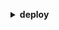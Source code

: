 **<details ><summary style="color:none;">deploy</summary><blockquote>**

- **<details><summary style="color:none;"><b><u>add-tags-to-on-premises-instances</b></u></summary><blockquote>**

  * **<p style="color:none;">--tags</p>**
  * **<p style="color:none;">--instance-names</p>**
  * **<p style="color:none;">--cli-input-json</p>**
  * **<p style="color:none;">--cli-input-yaml</p>**
  * **<p style="color:none;">--generate-cli-skeleton</p>**

  </br>

  <p style="color:red;">**Description**</p>

  </br>

  ## **Examples**

  ```bash

  ```
  ```json

  ```

  </br>

- **<details><summary style="color:none;"><b><u>batch-get-application-revisions</b></u></summary><blockquote>**

  * **<p style="color:none;">--application-name</p>**
  * **<p style="color:none;">--revisions</p>**
  * **<p style="color:none;">--cli-input-json</p>**
  * **<p style="color:none;">--cli-input-yaml</p>**
  * **<p style="color:none;">--generate-cli-skeleton</p>**

  </br>

  <p style="color:red;">**Description**</p>

  </br>

  ## **Examples**

  ```bash

  ```
  ```json

  ```

  </br>

- **<details><summary style="color:none;"><b><u>batch-get-applications</b></u></summary><blockquote>**

  * **<p style="color:none;">--application-names</p>**
  * **<p style="color:none;">--cli-input-json</p>**
  * **<p style="color:none;">--cli-input-yaml</p>**
  * **<p style="color:none;">--generate-cli-skeleton</p>**

  </br>

  <p style="color:red;">**Description**</p>

  </br>

  ## **Examples**

  ```bash

  ```
  ```json

  ```

  </br>

- **<details><summary style="color:none;"><b><u>batch-get-deployment-groups</b></u></summary><blockquote>**

  * **<p style="color:none;">--application-name</p>**
  * **<p style="color:none;">--deployment-group-names</p>**
  * **<p style="color:none;">--cli-input-json</p>**
  * **<p style="color:none;">--cli-input-yaml</p>**
  * **<p style="color:none;">--generate-cli-skeleton</p>**

  </br>

  <p style="color:red;">**Description**</p>

  </br>

  ## **Examples**

  ```bash

  ```
  ```json

  ```

  </br>

- **<details><summary style="color:none;"><b><u>batch-get-deployments</b></u></summary><blockquote>**

  * **<p style="color:none;">--deployment-ids</p>**
  * **<p style="color:none;">--cli-input-json</p>**
  * **<p style="color:none;">--cli-input-yaml</p>**
  * **<p style="color:none;">--generate-cli-skeleton</p>**

  </br>

  <p style="color:red;">**Description**</p>

  </br>

  ## **Examples**

  ```bash

  ```
  ```json

  ```

  </br>

- **<details><summary style="color:none;"><b><u>batch-get-deployment-targets</b></u></summary><blockquote>**

  * **<p style="color:none;">--deployment-id</p>**
  * **<p style="color:none;">--target-ids</p>**
  * **<p style="color:none;">--cli-input-json</p>**
  * **<p style="color:none;">--cli-input-yaml</p>**
  * **<p style="color:none;">--generate-cli-skeleton</p>**

  </br>

  <p style="color:red;">**Description**</p>

  </br>

  ## **Examples**

  ```bash

  ```
  ```json

  ```

  </br>

- **<details><summary style="color:none;"><b><u>batch-get-on-premises-instances</b></u></summary><blockquote>**

  * **<p style="color:none;">--instance-names</p>**
  * **<p style="color:none;">--cli-input-json</p>**
  * **<p style="color:none;">--cli-input-yaml</p>**
  * **<p style="color:none;">--generate-cli-skeleton</p>**

  </br>

  <p style="color:red;">**Description**</p>

  </br>

  ## **Examples**

  ```bash

  ```
  ```json

  ```

  </br>

- **<details><summary style="color:none;"><b><u>continue-deployment</b></u></summary><blockquote>**

  * **<p style="color:none;">--deployment-id</p>**
  * **<p style="color:none;">--deployment-wait-type</p>**
  * **<p style="color:none;">--cli-input-json</p>**
  * **<p style="color:none;">--cli-input-yaml</p>**
  * **<p style="color:none;">--generate-cli-skeleton</p>**

  </br>

  <p style="color:red;">**Description**</p>

  </br>

  ## **Examples**

  ```bash

  ```
  ```json

  ```

  </br>

- **<details><summary style="color:none;"><b><u>create-application</b></u></summary><blockquote>**

  * **<p style="color:none;">--application-name</p>**
  * **<p style="color:none;">--compute-platform</p>**
  * **<p style="color:none;">--tags</p>**
  * **<p style="color:none;">--cli-input-json</p>**
  * **<p style="color:none;">--cli-input-yaml</p>**
  * **<p style="color:none;">--generate-cli-skeleton</p>**

  </br>

  <p style="color:red;">**Description**</p>

  </br>

  ## **Examples**

  ```bash

  ```
  ```json

  ```

  </br>

- **<details><summary style="color:none;"><b><u>create-deployment</b></u></summary><blockquote>**

  * **<p style="color:none;">--application-name</p>**
  * **<p style="color:none;">--deployment-group-name</p>**
  * **<p style="color:none;">--revision</p>**
  * **<p style="color:none;">--deployment-config-name</p>**
  * **<p style="color:none;">--description</p>**
  * **<p style="color:none;">--ignore-application-stop-failures</p>**
  * **<p style="color:none;">--no-ignore-application-stop-failures</p>**
  * **<p style="color:none;">--target-instances</p>**
  * **<p style="color:none;">--auto-rollback-configuration</p>**
  * **<p style="color:none;">--update-outdated-instances-only</p>**
  * **<p style="color:none;">--no-update-outdated-instances-only</p>**
  * **<p style="color:none;">--file-exists-behavior</p>**
  * **<p style="color:none;">--s3-location</p>**
  * **<p style="color:none;">--github-location</p>**
  * **<p style="color:none;">--cli-input-json</p>**
  * **<p style="color:none;">--cli-input-yaml</p>**
  * **<p style="color:none;">--generate-cli-skeleton</p>**

  </br>

  <p style="color:red;">**Description**</p>

  </br>

  ## **Examples**

  ```bash

  ```
  ```json

  ```

  </br>

- **<details><summary style="color:none;"><b><u>create-deployment-config</b></u></summary><blockquote>**

  * **<p style="color:none;">--deployment-config-name</p>**
  * **<p style="color:none;">--minimum-healthy-hosts</p>**
  * **<p style="color:none;">--traffic-routing-config</p>**
  * **<p style="color:none;">--compute-platform</p>**
  * **<p style="color:none;">--cli-input-json</p>**
  * **<p style="color:none;">--cli-input-yaml</p>**
  * **<p style="color:none;">--generate-cli-skeleton</p>**

  </br>

  <p style="color:red;">**Description**</p>

  </br>

  ## **Examples**

  ```bash

  ```
  ```json

  ```

  </br>

- **<details><summary style="color:none;"><b><u>create-deployment-group</b></u></summary><blockquote>**

  * **<p style="color:none;">--application-name</p>**
  * **<p style="color:none;">--deployment-group-name</p>**
  * **<p style="color:none;">--deployment-config-name</p>**
  * **<p style="color:none;">--ec2-tag-filters</p>**
  * **<p style="color:none;">--on-premises-instance-tag-filters</p>**
  * **<p style="color:none;">--auto-scaling-groups</p>**
  * **<p style="color:none;">--service-role-arn</p>**
  * **<p style="color:none;">--trigger-configurations</p>**
  * **<p style="color:none;">--alarm-configuration</p>**
  * **<p style="color:none;">--auto-rollback-configuration</p>**
  * **<p style="color:none;">--outdated-instances-strategy</p>**
  * **<p style="color:none;">--deployment-style</p>**
  * **<p style="color:none;">--blue-green-deployment-configuration</p>**
  * **<p style="color:none;">--load-balancer-info</p>**
  * **<p style="color:none;">--ec2-tag-set</p>**
  * **<p style="color:none;">--ecs-services</p>**
  * **<p style="color:none;">--on-premises-tag-set</p>**
  * **<p style="color:none;">--tags</p>**
  * **<p style="color:none;">--cli-input-json</p>**
  * **<p style="color:none;">--cli-input-yaml</p>**
  * **<p style="color:none;">--generate-cli-skeleton</p>**

  </br>

  <p style="color:red;">**Description**</p>

  </br>

  ## **Examples**

  ```bash

  ```
  ```json

  ```

  </br>

- **<details><summary style="color:none;"><b><u>delete-application</b></u></summary><blockquote>**

  * **<p style="color:none;">--application-name</p>**
  * **<p style="color:none;">--cli-input-json</p>**
  * **<p style="color:none;">--cli-input-yaml</p>**
  * **<p style="color:none;">--generate-cli-skeleton</p>**

  </br>

  <p style="color:red;">**Description**</p>

  </br>

  ## **Examples**

  ```bash

  ```
  ```json

  ```

  </br>

- **<details><summary style="color:none;"><b><u>delete-deployment-config</b></u></summary><blockquote>**

  * **<p style="color:none;">--deployment-config-name</p>**
  * **<p style="color:none;">--cli-input-json</p>**
  * **<p style="color:none;">--cli-input-yaml</p>**
  * **<p style="color:none;">--generate-cli-skeleton</p>**

  </br>

  <p style="color:red;">**Description**</p>

  </br>

  ## **Examples**

  ```bash

  ```
  ```json

  ```

  </br>

- **<details><summary style="color:none;"><b><u>delete-deployment-group</b></u></summary><blockquote>**

  * **<p style="color:none;">--application-name</p>**
  * **<p style="color:none;">--deployment-group-name</p>**
  * **<p style="color:none;">--cli-input-json</p>**
  * **<p style="color:none;">--cli-input-yaml</p>**
  * **<p style="color:none;">--generate-cli-skeleton</p>**

  </br>

  <p style="color:red;">**Description**</p>

  </br>

  ## **Examples**

  ```bash

  ```
  ```json

  ```

  </br>

- **<details><summary style="color:none;"><b><u>delete-git-hub-account-token</b></u></summary><blockquote>**

  * **<p style="color:none;">--token-name</p>**
  * **<p style="color:none;">--cli-input-json</p>**
  * **<p style="color:none;">--cli-input-yaml</p>**
  * **<p style="color:none;">--generate-cli-skeleton</p>**

  </br>

  <p style="color:red;">**Description**</p>

  </br>

  ## **Examples**

  ```bash

  ```
  ```json

  ```

  </br>

- **<details><summary style="color:none;"><b><u>delete-resources-by-external-id</b></u></summary><blockquote>**

  * **<p style="color:none;">--external-id</p>**
  * **<p style="color:none;">--cli-input-json</p>**
  * **<p style="color:none;">--cli-input-yaml</p>**
  * **<p style="color:none;">--generate-cli-skeleton</p>**

  </br>

  <p style="color:red;">**Description**</p>

  </br>

  ## **Examples**

  ```bash

  ```
  ```json

  ```

  </br>

- **<details><summary style="color:none;"><b><u>deregister</b></u></summary><blockquote>**

  * **<p style="color:none;">--instance-name</p>**
  * **<p style="color:none;">--no-delete-iam-user</p>**

  </br>

  <p style="color:red;">**Description**</p>

  </br>

  ## **Examples**

  ```bash

  ```
  ```json

  ```

  </br>

- **<details><summary style="color:none;"><b><u>deregister-on-premises-instance</b></u></summary><blockquote>**

  * **<p style="color:none;">--instance-name</p>**
  * **<p style="color:none;">--cli-input-json</p>**
  * **<p style="color:none;">--cli-input-yaml</p>**
  * **<p style="color:none;">--generate-cli-skeleton</p>**

  </br>

  <p style="color:red;">**Description**</p>

  </br>

  ## **Examples**

  ```bash

  ```
  ```json

  ```

  </br>

- **<details><summary style="color:none;"><b><u>get-application</b></u></summary><blockquote>**

  * **<p style="color:none;">--application-name</p>**
  * **<p style="color:none;">--cli-input-json</p>**
  * **<p style="color:none;">--cli-input-yaml</p>**
  * **<p style="color:none;">--generate-cli-skeleton</p>**

  </br>

  <p style="color:red;">**Description**</p>

  </br>

  ## **Examples**

  ```bash

  ```
  ```json

  ```

  </br>

- **<details><summary style="color:none;"><b><u>get-application-revision</b></u></summary><blockquote>**

  * **<p style="color:none;">--application-name</p>**
  * **<p style="color:none;">--revision</p>**
  * **<p style="color:none;">--s3-location</p>**
  * **<p style="color:none;">--github-location</p>**
  * **<p style="color:none;">--cli-input-json</p>**
  * **<p style="color:none;">--cli-input-yaml</p>**
  * **<p style="color:none;">--generate-cli-skeleton</p>**

  </br>

  <p style="color:red;">**Description**</p>

  </br>

  ## **Examples**

  ```bash

  ```
  ```json

  ```

  </br>

- **<details><summary style="color:none;"><b><u>get-deployment</b></u></summary><blockquote>**

  * **<p style="color:none;">--deployment-id</p>**
  * **<p style="color:none;">--cli-input-json</p>**
  * **<p style="color:none;">--cli-input-yaml</p>**
  * **<p style="color:none;">--generate-cli-skeleton</p>**

  </br>

  <p style="color:red;">**Description**</p>

  </br>

  ## **Examples**

  ```bash

  ```
  ```json

  ```

  </br>

- **<details><summary style="color:none;"><b><u>get-deployment-config</b></u></summary><blockquote>**

  * **<p style="color:none;">--deployment-config-name</p>**
  * **<p style="color:none;">--cli-input-json</p>**
  * **<p style="color:none;">--cli-input-yaml</p>**
  * **<p style="color:none;">--generate-cli-skeleton</p>**

  </br>

  <p style="color:red;">**Description**</p>

  </br>

  ## **Examples**

  ```bash

  ```
  ```json

  ```

  </br>

- **<details><summary style="color:none;"><b><u>get-deployment-group</b></u></summary><blockquote>**

  * **<p style="color:none;">--application-name</p>**
  * **<p style="color:none;">--deployment-group-name</p>**
  * **<p style="color:none;">--cli-input-json</p>**
  * **<p style="color:none;">--cli-input-yaml</p>**
  * **<p style="color:none;">--generate-cli-skeleton</p>**

  </br>

  <p style="color:red;">**Description**</p>

  </br>

  ## **Examples**

  ```bash

  ```
  ```json

  ```

  </br>

- **<details><summary style="color:none;"><b><u>get-deployment-target</b></u></summary><blockquote>**

  * **<p style="color:none;">--deployment-id</p>**
  * **<p style="color:none;">--target-id</p>**
  * **<p style="color:none;">--cli-input-json</p>**
  * **<p style="color:none;">--cli-input-yaml</p>**
  * **<p style="color:none;">--generate-cli-skeleton</p>**

  </br>

  <p style="color:red;">**Description**</p>

  </br>

  ## **Examples**

  ```bash

  ```
  ```json

  ```

  </br>

- **<details><summary style="color:none;"><b><u>get-on-premises-instance</b></u></summary><blockquote>**

  * **<p style="color:none;">--instance-name</p>**
  * **<p style="color:none;">--cli-input-json</p>**
  * **<p style="color:none;">--cli-input-yaml</p>**
  * **<p style="color:none;">--generate-cli-skeleton</p>**

  </br>

  <p style="color:red;">**Description**</p>

  </br>

  ## **Examples**

  ```bash

  ```
  ```json

  ```

  </br>

- **<details><summary style="color:none;"><b><u>help</b></u></summary><blockquote>**

  * **<p style="color:none;"></p>**

  </br>

  <p style="color:red;">**Description**</p>

  </br>

  ## **Examples**

  ```bash

  ```
  ```json

  ```

  </br>

- **<details><summary style="color:none;"><b><u>install</b></u></summary><blockquote>**

  * **<p style="color:none;">--config-file</p>**
  * **<p style="color:none;">--override-config</p>**
  * **<p style="color:none;">--agent-installer</p>**

  </br>

  <p style="color:red;">**Description**</p>

  </br>

  ## **Examples**

  ```bash

  ```
  ```json

  ```

  </br>

- **<details><summary style="color:none;"><b><u>list-application-revisions</b></u></summary><blockquote>**

  * **<p style="color:none;">--application-name</p>**
  * **<p style="color:none;">--sort-by</p>**
  * **<p style="color:none;">--sort-order</p>**
  * **<p style="color:none;">--s3-bucket</p>**
  * **<p style="color:none;">--s3-key-prefix</p>**
  * **<p style="color:none;">--deployed</p>**
  * **<p style="color:none;">--cli-input-json</p>**
  * **<p style="color:none;">--cli-input-yaml</p>**
  * **<p style="color:none;">--starting-token</p>**
  * **<p style="color:none;">--max-items</p>**
  * **<p style="color:none;">--generate-cli-skeleton</p>**

  </br>

  <p style="color:red;">**Description**</p>

  </br>

  ## **Examples**

  ```bash

  ```
  ```json

  ```

  </br>

- **<details><summary style="color:none;"><b><u>list-applications</b></u></summary><blockquote>**

  * **<p style="color:none;">--cli-input-json</p>**
  * **<p style="color:none;">--cli-input-yaml</p>**
  * **<p style="color:none;">--starting-token</p>**
  * **<p style="color:none;">--max-items</p>**
  * **<p style="color:none;">--generate-cli-skeleton</p>**

  </br>

  <p style="color:red;">**Description**</p>

  </br>

  ## **Examples**

  ```bash

  ```
  ```json

  ```

  </br>

- **<details><summary style="color:none;"><b><u>list-deployment-configs</b></u></summary><blockquote>**

  * **<p style="color:none;">--cli-input-json</p>**
  * **<p style="color:none;">--cli-input-yaml</p>**
  * **<p style="color:none;">--starting-token</p>**
  * **<p style="color:none;">--max-items</p>**
  * **<p style="color:none;">--generate-cli-skeleton</p>**

  </br>

  <p style="color:red;">**Description**</p>

  </br>

  ## **Examples**

  ```bash

  ```
  ```json

  ```

  </br>

- **<details><summary style="color:none;"><b><u>list-deployment-groups</b></u></summary><blockquote>**

  * **<p style="color:none;">--application-name</p>**
  * **<p style="color:none;">--cli-input-json</p>**
  * **<p style="color:none;">--cli-input-yaml</p>**
  * **<p style="color:none;">--starting-token</p>**
  * **<p style="color:none;">--max-items</p>**
  * **<p style="color:none;">--generate-cli-skeleton</p>**

  </br>

  <p style="color:red;">**Description**</p>

  </br>

  ## **Examples**

  ```bash

  ```
  ```json

  ```

  </br>

- **<details><summary style="color:none;"><b><u>list-deployments</b></u></summary><blockquote>**

  * **<p style="color:none;">--application-name</p>**
  * **<p style="color:none;">--deployment-group-name</p>**
  * **<p style="color:none;">--external-id</p>**
  * **<p style="color:none;">--include-only-statuses</p>**
  * **<p style="color:none;">--create-time-range</p>**
  * **<p style="color:none;">--cli-input-json</p>**
  * **<p style="color:none;">--cli-input-yaml</p>**
  * **<p style="color:none;">--starting-token</p>**
  * **<p style="color:none;">--max-items</p>**
  * **<p style="color:none;">--generate-cli-skeleton</p>**

  </br>

  <p style="color:red;">**Description**</p>

  </br>

  ## **Examples**

  ```bash

  ```
  ```json

  ```

  </br>

- **<details><summary style="color:none;"><b><u>list-deployment-targets</b></u></summary><blockquote>**

  * **<p style="color:none;">--deployment-id</p>**
  * **<p style="color:none;">--target-filters</p>**
  * **<p style="color:none;">--cli-input-json</p>**
  * **<p style="color:none;">--cli-input-yaml</p>**
  * **<p style="color:none;">--starting-token</p>**
  * **<p style="color:none;">--max-items</p>**
  * **<p style="color:none;">--generate-cli-skeleton</p>**

  </br>

  <p style="color:red;">**Description**</p>

  </br>

  ## **Examples**

  ```bash

  ```
  ```json

  ```

  </br>

- **<details><summary style="color:none;"><b><u>list-git-hub-account-token-names</b></u></summary><blockquote>**

  * **<p style="color:none;">--cli-input-json</p>**
  * **<p style="color:none;">--cli-input-yaml</p>**
  * **<p style="color:none;">--starting-token</p>**
  * **<p style="color:none;">--max-items</p>**
  * **<p style="color:none;">--generate-cli-skeleton</p>**

  </br>

  <p style="color:red;">**Description**</p>

  </br>

  ## **Examples**

  ```bash

  ```
  ```json

  ```

  </br>

- **<details><summary style="color:none;"><b><u>list-on-premises-instances</b></u></summary><blockquote>**

  * **<p style="color:none;">--registration-status</p>**
  * **<p style="color:none;">--tag-filters</p>**
  * **<p style="color:none;">--cli-input-json</p>**
  * **<p style="color:none;">--cli-input-yaml</p>**
  * **<p style="color:none;">--starting-token</p>**
  * **<p style="color:none;">--max-items</p>**
  * **<p style="color:none;">--generate-cli-skeleton</p>**

  </br>

  <p style="color:red;">**Description**</p>

  </br>

  ## **Examples**

  ```bash

  ```
  ```json

  ```

  </br>

- **<details><summary style="color:none;"><b><u>list-tags-for-resource</b></u></summary><blockquote>**

  * **<p style="color:none;">--resource-arn</p>**
  * **<p style="color:none;">--next-token</p>**
  * **<p style="color:none;">--cli-input-json</p>**
  * **<p style="color:none;">--cli-input-yaml</p>**
  * **<p style="color:none;">--generate-cli-skeleton</p>**

  </br>

  <p style="color:red;">**Description**</p>

  </br>

  ## **Examples**

  ```bash

  ```
  ```json

  ```

  </br>

- **<details><summary style="color:none;"><b><u>push</b></u></summary><blockquote>**

  * **<p style="color:none;">--application-name</p>**
  * **<p style="color:none;">--s3-location</p>**
  * **<p style="color:none;">--ignore-hidden-files</p>**
  * **<p style="color:none;">--no-ignore-hidden-files</p>**
  * **<p style="color:none;">--source</p>**
  * **<p style="color:none;">--description</p>**

  </br>

  <p style="color:red;">**Description**</p>

  </br>

  ## **Examples**

  ```bash

  ```
  ```json

  ```

  </br>

- **<details><summary style="color:none;"><b><u>put-lifecycle-event-hook-execution-status</b></u></summary><blockquote>**

  * **<p style="color:none;">--deployment-id</p>**
  * **<p style="color:none;">--lifecycle-event-hook-execution-id</p>**
  * **<p style="color:none;">--status</p>**
  * **<p style="color:none;">--cli-input-json</p>**
  * **<p style="color:none;">--cli-input-yaml</p>**
  * **<p style="color:none;">--generate-cli-skeleton</p>**

  </br>

  <p style="color:red;">**Description**</p>

  </br>

  ## **Examples**

  ```bash

  ```
  ```json

  ```

  </br>

- **<details><summary style="color:none;"><b><u>register</b></u></summary><blockquote>**

  * **<p style="color:none;">--instance-name</p>**
  * **<p style="color:none;">--tags</p>**
  * **<p style="color:none;">--iam-user-arn</p>**

  </br>

  <p style="color:red;">**Description**</p>

  </br>

  ## **Examples**

  ```bash

  ```
  ```json

  ```

  </br>

- **<details><summary style="color:none;"><b><u>register-application-revision</b></u></summary><blockquote>**

  * **<p style="color:none;">--application-name</p>**
  * **<p style="color:none;">--description</p>**
  * **<p style="color:none;">--revision</p>**
  * **<p style="color:none;">--s3-location</p>**
  * **<p style="color:none;">--github-location</p>**
  * **<p style="color:none;">--cli-input-json</p>**
  * **<p style="color:none;">--cli-input-yaml</p>**
  * **<p style="color:none;">--generate-cli-skeleton</p>**

  </br>

  <p style="color:red;">**Description**</p>

  </br>

  ## **Examples**

  ```bash

  ```
  ```json

  ```

  </br>

- **<details><summary style="color:none;"><b><u>register-on-premises-instance</b></u></summary><blockquote>**

  * **<p style="color:none;">--instance-name</p>**
  * **<p style="color:none;">--iam-session-arn</p>**
  * **<p style="color:none;">--iam-user-arn</p>**
  * **<p style="color:none;">--cli-input-json</p>**
  * **<p style="color:none;">--cli-input-yaml</p>**
  * **<p style="color:none;">--generate-cli-skeleton</p>**

  </br>

  <p style="color:red;">**Description**</p>

  </br>

  ## **Examples**

  ```bash

  ```
  ```json

  ```

  </br>

- **<details><summary style="color:none;"><b><u>remove-tags-from-on-premises-instances</b></u></summary><blockquote>**

  * **<p style="color:none;">--tags</p>**
  * **<p style="color:none;">--instance-names</p>**
  * **<p style="color:none;">--cli-input-json</p>**
  * **<p style="color:none;">--cli-input-yaml</p>**
  * **<p style="color:none;">--generate-cli-skeleton</p>**

  </br>

  <p style="color:red;">**Description**</p>

  </br>

  ## **Examples**

  ```bash

  ```
  ```json

  ```

  </br>

- **<details><summary style="color:none;"><b><u>stop-deployment</b></u></summary><blockquote>**

  * **<p style="color:none;">--deployment-id</p>**
  * **<p style="color:none;">--auto-rollback-enabled</p>**
  * **<p style="color:none;">--no-auto-rollback-enabled</p>**
  * **<p style="color:none;">--cli-input-json</p>**
  * **<p style="color:none;">--cli-input-yaml</p>**
  * **<p style="color:none;">--generate-cli-skeleton</p>**

  </br>

  <p style="color:red;">**Description**</p>

  </br>

  ## **Examples**

  ```bash

  ```
  ```json

  ```

  </br>

- **<details><summary style="color:none;"><b><u>tag-resource</b></u></summary><blockquote>**

  * **<p style="color:none;">--resource-arn</p>**
  * **<p style="color:none;">--tags</p>**
  * **<p style="color:none;">--cli-input-json</p>**
  * **<p style="color:none;">--cli-input-yaml</p>**
  * **<p style="color:none;">--generate-cli-skeleton</p>**

  </br>

  <p style="color:red;">**Description**</p>

  </br>

  ## **Examples**

  ```bash

  ```
  ```json

  ```

  </br>

- **<details><summary style="color:none;"><b><u>uninstall</b></u></summary><blockquote>**

  * **<p style="color:none;"></p>**

  </br>

  <p style="color:red;">**Description**</p>

  </br>

  ## **Examples**

  ```bash

  ```
  ```json

  ```

  </br>

- **<details><summary style="color:none;"><b><u>untag-resource</b></u></summary><blockquote>**

  * **<p style="color:none;">--resource-arn</p>**
  * **<p style="color:none;">--tag-keys</p>**
  * **<p style="color:none;">--cli-input-json</p>**
  * **<p style="color:none;">--cli-input-yaml</p>**
  * **<p style="color:none;">--generate-cli-skeleton</p>**

  </br>

  <p style="color:red;">**Description**</p>

  </br>

  ## **Examples**

  ```bash

  ```
  ```json

  ```

  </br>

- **<details><summary style="color:none;"><b><u>update-application</b></u></summary><blockquote>**

  * **<p style="color:none;">--application-name</p>**
  * **<p style="color:none;">--new-application-name</p>**
  * **<p style="color:none;">--cli-input-json</p>**
  * **<p style="color:none;">--cli-input-yaml</p>**
  * **<p style="color:none;">--generate-cli-skeleton</p>**

  </br>

  <p style="color:red;">**Description**</p>

  </br>

  ## **Examples**

  ```bash

  ```
  ```json

  ```

  </br>

- **<details><summary style="color:none;"><b><u>update-deployment-group</b></u></summary><blockquote>**

  * **<p style="color:none;">--application-name</p>**
  * **<p style="color:none;">--current-deployment-group-name</p>**
  * **<p style="color:none;">--new-deployment-group-name</p>**
  * **<p style="color:none;">--deployment-config-name</p>**
  * **<p style="color:none;">--ec2-tag-filters</p>**
  * **<p style="color:none;">--on-premises-instance-tag-filters</p>**
  * **<p style="color:none;">--auto-scaling-groups</p>**
  * **<p style="color:none;">--service-role-arn</p>**
  * **<p style="color:none;">--trigger-configurations</p>**
  * **<p style="color:none;">--alarm-configuration</p>**
  * **<p style="color:none;">--auto-rollback-configuration</p>**
  * **<p style="color:none;">--outdated-instances-strategy</p>**
  * **<p style="color:none;">--deployment-style</p>**
  * **<p style="color:none;">--blue-green-deployment-configuration</p>**
  * **<p style="color:none;">--load-balancer-info</p>**
  * **<p style="color:none;">--ec2-tag-set</p>**
  * **<p style="color:none;">--ecs-services</p>**
  * **<p style="color:none;">--on-premises-tag-set</p>**
  * **<p style="color:none;">--cli-input-json</p>**
  * **<p style="color:none;">--cli-input-yaml</p>**
  * **<p style="color:none;">--generate-cli-skeleton</p>**

  </br>

  <p style="color:red;">**Description**</p>

  </br>

  ## **Examples**

  ```bash

  ```
  ```json

  ```

  </br>

- **<details><summary style="color:none;"><b><u>wait</b></u></summary><blockquote>**

  * **<p style="color:none;"></p>**

  </br>

  <p style="color:red;">**Description**</p>

  </br>

  ## **Examples**

  ```bash

  ```
  ```json

  ```

  </br>

</blockquote></details>
</blockquote></details>
</blockquote></details>
</blockquote></details>
</blockquote></details>
</blockquote></details>
</blockquote></details>
</blockquote></details>
</blockquote></details>
</blockquote></details>
</blockquote></details>
</blockquote></details>
</blockquote></details>
</blockquote></details>
</blockquote></details>
</blockquote></details>
</blockquote></details>
</blockquote></details>
</blockquote></details>
</blockquote></details>
</blockquote></details>
</blockquote></details>
</blockquote></details>
</blockquote></details>
</blockquote></details>
</blockquote></details>
</blockquote></details>
</blockquote></details>
</blockquote></details>
</blockquote></details>
</blockquote></details>
</blockquote></details>
</blockquote></details>
</blockquote></details>
</blockquote></details>
</blockquote></details>
</blockquote></details>
</blockquote></details>
</blockquote></details>
</blockquote></details>
</blockquote></details>
</blockquote></details>
</blockquote></details>
</blockquote></details>
</blockquote></details>
</blockquote></details>
</blockquote></details>
</blockquote></details>
</blockquote></details>
</blockquote></details>
</blockquote></details>
